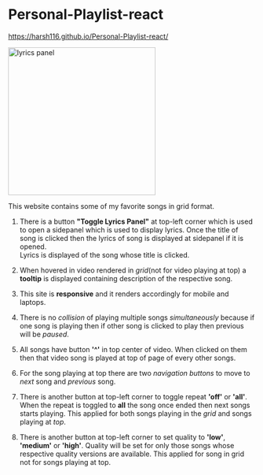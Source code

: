 # Personal-Playlist-react
https://harsh116.github.io/Personal-Playlist-react/

 <img src="https://drive.google.com/uc?export=view&id=1zqKt7kcm65Y4wAAH6gzG33L-5GmUk04k" alt="lyrics panel" width="300"/>

This website contains some of my favorite songs in grid format.

1. There is a button **"Toggle Lyrics Panel"** at top-left corner which is used to open a sidepanel which is used to display lyrics. Once the title of song is clicked then the lyrics of song is displayed at sidepanel if it is opened.  
Lyrics is displayed of the song whose title is clicked. 

2. When hovered in video rendered in _grid_(not for video playing at top) a **tooltip** is displayed containing description of the respective song.
3. This site is **responsive** and it renders accordingly for mobile and laptops.

4. There is no _collision_ of playing multiple songs _simultaneously_ because if one song is playing then if other song is clicked to play then previous will be _paused_.
5. All songs have button **'^'** in top center of video. When clicked on them then that video song is played at top of page of every other songs. 
6.  For the song playing at top there are two _navigation buttons_ to move to _next_ song and _previous_ song. 

7. There is another button at top-left corner to toggle repeat **'off'** or **'all'**. When the repeat is toggled to **all** the song once ended then next songs starts playing. This applied for both songs playing in the _grid_ and songs playing at _top_. 
8. There is another button at top-left corner to set quality to **'low'**, **'medium'** or **'high'**. Quality will be set for only those songs whose respective quality versions are available. This applied for song in grid not for songs playing at top.
